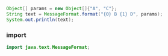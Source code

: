 ```java
Object[] params = new Object[]{"A", "C"};
String text = MessageFormat.format("{0} B {1} D", params);
System.out.println(text);
```

### import

```java
import java.text.MessageFormat;
```